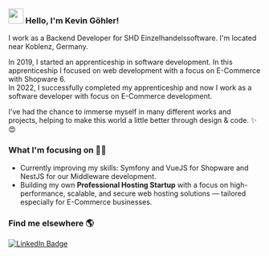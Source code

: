 ### <img src="https://media.giphy.com/media/hvRJCLFzcasrR4ia7z/giphy.gif" width="30px" height="30px"> Hello, I'm Kevin Göhler!

I work as a Backend Developer for SHD Einzelhandelssoftware. I'm located near Koblenz, Germany.

In 2019, I started an apprenticeship in software development. In this apprenticeship I focused on web development with a focus on E-Commerce with Shopware 6.  
In 2022, I successfully completed my apprenticeship and now I work as a software developer with focus on E-Commerce development.

I've had the chance to immerse myself in many different works and projects, helping to make this world a little better through design & code. ✨😍

### What I'm focusing on 👨‍💻

- Currently improving my skills: Symfony and VueJS for Shopware and NestJS for our Middleware development.  
- Building my own **Professional Hosting Startup** with a focus on high-performance, scalable, and secure web hosting solutions — tailored especially for E-Commerce businesses.  

### Find me elsewhere 🌎
[![LinkedIn Badge](https://img.shields.io/badge/-LinkedIn-blue)](https://de.linkedin.com/in/kevin-goehler)
